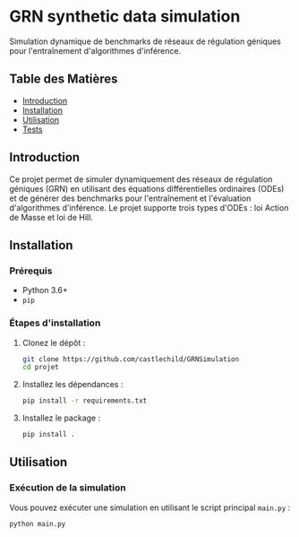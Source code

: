 # GRN synthetic data simulation

Simulation dynamique de benchmarks de réseaux de régulation géniques pour l'entraînement d'algorithmes d'inférence.

## Table des Matières

- [Introduction](#introduction)
- [Installation](#installation)
- [Utilisation](#utilisation)
- [Tests](#tests)

## Introduction

Ce projet permet de simuler dynamiquement des réseaux de régulation géniques (GRN) en utilisant des équations différentielles ordinaires (ODEs) et de générer des benchmarks pour l'entraînement et l'évaluation d'algorithmes d'inférence. Le projet supporte trois types d'ODEs : loi Action de Masse et loi de Hill.


## Installation

### Prérequis

- Python 3.6+
- `pip`

### Étapes d'installation

1. Clonez le dépôt :
    ```sh
    git clone https://github.com/castlechild/GRNSimulation
    cd projet
    ```

2. Installez les dépendances :
    ```sh
    pip install -r requirements.txt
    ```

3. Installez le package :
    ```sh
    pip install .
    ```

## Utilisation

### Exécution de la simulation

Vous pouvez exécuter une simulation en utilisant le script principal `main.py` :

```sh
python main.py
```